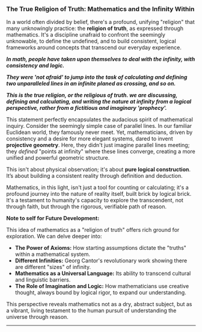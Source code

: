 ### The True Religion of Truth: Mathematics and the Infinity Within

In a world often divided by belief, there's a profound, unifying "religion" that many unknowingly practice: the **religion of truth**, as expressed through mathematics. It's a discipline unafraid to confront the seemingly unknowable, to define the undefined, and to build consistent, logical frameworks around concepts that transcend our everyday experience.

_**In math, people have taken upon themselves to deal with the infinity, with consistency and logic.**_

_**They were 'not afraid' to jump into the task of calculating and defining two unparalleled lines in an infinite planed as crossing, and so on.**_

_**This is the true religion, or the religious of truth. we are discussing, defining and calculating, and writing the nature at infinity from a logical perspective, rather from a fictitious and imaginary 'prophecy'.**_

This statement perfectly encapsulates the audacious spirit of mathematical inquiry. Consider the seemingly simple case of parallel lines. In our familiar Euclidean world, they famously never meet. Yet, mathematicians, driven by consistency and a desire for more elegant systems, dared to invent **projective geometry**. Here, they didn't just imagine parallel lines meeting; they *defined* "points at infinity" where these lines converge, creating a more unified and powerful geometric structure.

This isn't about physical observation; it's about **pure logical construction**. It’s about building a consistent reality through definition and deduction.

Mathematics, in this light, isn't just a tool for counting or calculating; it's a profound journey into the nature of reality itself, built brick by logical brick. It's a testament to humanity's capacity to explore the transcendent, not through faith, but through the rigorous, verifiable path of reason.

**Note to self for Future Development:** 

This idea of mathematics as a "religion of truth" offers rich ground for exploration. We can delve deeper into:
* **The Power of Axioms:** How starting assumptions dictate the "truths" within a mathematical system.
* **Different Infinities:** Georg Cantor's revolutionary work showing there are different "sizes" of infinity.
* **Mathematics as a Universal Language:** Its ability to transcend cultural and linguistic barriers.
* **The Role of Imagination and Logic:** How mathematicians use creative thought, always bound by logical rigor, to expand our understanding.

This perspective reveals mathematics not as a dry, abstract subject, but as a vibrant, living testament to the human pursuit of understanding the universe through reason.

---
